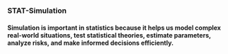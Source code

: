 ### STAT-Simulation

#### Simulation is important in statistics because it helps us model complex real-world situations, test statistical theories, estimate parameters, analyze risks, and make informed decisions efficiently.
